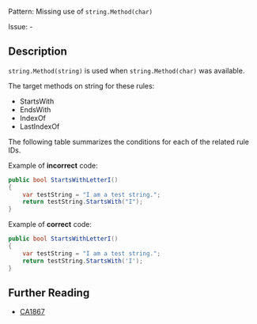 Pattern: Missing use of `string.Method(char)`

Issue: -

## Description

`string.Method(string)` is used when `string.Method(char)` was available.

The target methods on string for these rules:

- StartsWith
- EndsWith
- IndexOf
- LastIndexOf

The following table summarizes the conditions for each of the related rule IDs.

Example of **incorrect** code:

```cs
public bool StartsWithLetterI()
{
    var testString = "I am a test string.";
    return testString.StartsWith("I");
}
```

Example of **correct** code:

```cs
public bool StartsWithLetterI()
{
    var testString = "I am a test string.";
    return testString.StartsWith('I');
}
```

## Further Reading

* [CA1867](https://learn.microsoft.com/en-us/dotnet/fundamentals/code-analysis/quality-rules/ca1867)

